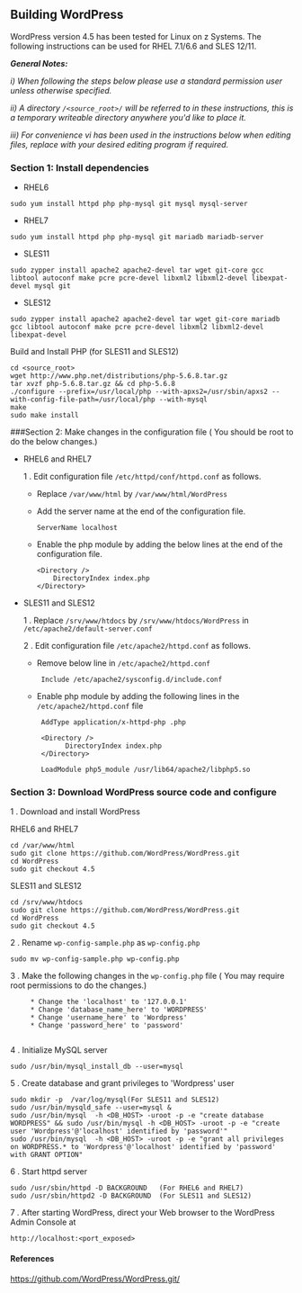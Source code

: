 <!---PACKAGE:WordPress--->
<!---DISTRO:SLES 12:4.5--->
<!---DISTRO:SLES 11:4.5--->
<!---DISTRO:RHEL 7.1:4.5--->
<!---DISTRO:RHEL 6.6:4.5--->

## Building WordPress

WordPress version 4.5 has been tested for Linux on z Systems. The following instructions can be used for RHEL 7.1/6.6 and SLES 12/11.

_**General Notes:**_ 	 

_i) When following the steps below please use a standard permission user unless otherwise specified._

_ii) A directory `/<source_root>/` will be referred to in these instructions, this is a temporary writeable directory anywhere you'd like to place it._

_iii) For convenience vi has been used in the instructions below when editing files, replace with your desired editing program if required._	

### Section 1: Install dependencies

* RHEL6
```
sudo yum install httpd php php-mysql git mysql mysql-server 
```

* RHEL7
```
sudo yum install httpd php php-mysql git mariadb mariadb-server 
```
 
* SLES11
```
sudo zypper install apache2 apache2-devel tar wget git-core gcc libtool autoconf make pcre pcre-devel libxml2 libxml2-devel libexpat-devel mysql git
```
	 
* SLES12
```
sudo zypper install apache2 apache2-devel tar wget git-core mariadb gcc libtool autoconf make pcre pcre-devel libxml2 libxml2-devel libexpat-devel

```
Build and Install PHP (for SLES11 and SLES12)
```
cd <source_root>
wget http://www.php.net/distributions/php-5.6.8.tar.gz 
tar xvzf php-5.6.8.tar.gz && cd php-5.6.8
./configure --prefix=/usr/local/php --with-apxs2=/usr/sbin/apxs2 --with-config-file-path=/usr/local/php --with-mysql 
make  
sudo make install
```


###Section 2: Make changes in the configuration file 
( You should be root to do the below changes.) 

* RHEL6 and RHEL7

  1 . Edit configuration file `/etc/httpd/conf/httpd.conf` as follows.
       

   * Replace  `/var/www/html` by `/var/www/html/WordPress`

   * Add the server name at the end of the configuration file.
     ```
     ServerName localhost
     ```	
   * Enable the php module by adding the below lines at the end of the configuration file.
	
      ```
      <Directory />
          DirectoryIndex index.php 
      </Directory>
      ```
* SLES11 and SLES12

  1 . Replace `/srv/www/htdocs` by `/srv/www/htdocs/WordPress` in `/etc/apache2/default-server.conf` 

  2 . Edit configuration file `/etc/apache2/httpd.conf` as follows.
	    
   * Remove below line in `/etc/apache2/httpd.conf`  	 
   
      ```
       Include /etc/apache2/sysconfig.d/include.conf 
      ```
   * Enable php module by adding the following lines in the  `/etc/apache2/httpd.conf` file
      ```
       AddType application/x-httpd-php .php

       <Directory /> 
             DirectoryIndex index.php 
       </Directory>

       LoadModule php5_module /usr/lib64/apache2/libphp5.so
       ```

### Section 3: Download WordPress source code and configure

1 . Download and install WordPress

RHEL6 and RHEL7
```
cd /var/www/html
sudo git clone https://github.com/WordPress/WordPress.git
cd WordPress
sudo git checkout 4.5
```

SLES11 and SLES12
```	
cd /srv/www/htdocs
sudo git clone https://github.com/WordPress/WordPress.git
cd WordPress
sudo git checkout 4.5
```

2 . Rename `wp-config-sample.php` as `wp-config.php` 
 ```
 sudo mv wp-config-sample.php wp-config.php 
 ```

3 . Make the following changes in the `wp-config.php` file ( You may require root permissions to do the changes.) 
```
     * Change the 'localhost' to '127.0.0.1'
     * Change 'database_name_here' to 'WORDPRESS'
     * Change 'username_here' to 'Wordpress'
     * Change 'password_here' to 'password'
    
```
4 . Initialize MySQL server
```
sudo /usr/bin/mysql_install_db --user=mysql
```

5 . Create database and grant privileges to 'Wordpress' user	
```
sudo mkdir -p  /var/log/mysql(For SLES11 and SLES12)
sudo /usr/bin/mysqld_safe --user=mysql & 
sudo /usr/bin/mysql  -h <DB_HOST> -uroot -p -e "create database WORDPRESS" && sudo /usr/bin/mysql -h <DB_HOST> -uroot -p -e "create user 'Wordpress'@'localhost' identified by 'password'" 
sudo /usr/bin/mysql  -h <DB_HOST> -uroot -p -e "grant all privileges on WORDPRESS.* to 'Wordpress'@'localhost' identified by 'password' with GRANT OPTION"
```

6 . Start httpd server
 ```
 sudo /usr/sbin/httpd -D BACKGROUND   (For RHEL6 and RHEL7)
 sudo /usr/sbin/httpd2 -D BACKGROUND  (For SLES11 and SLES12)
 ```

7 . After starting WordPress, direct your Web browser to the WordPress Admin Console at
 ```
 http://localhost:<port_exposed>
 ```

#### References
https://github.com/WordPress/WordPress.git/